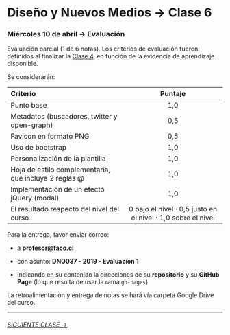 # Diseño y Nuevos Medios → Clase 6  

### Miércoles 10 de abril → Evaluación

Evaluación parcial (1 de 6 notas). Los criterios de evaluación fueron definidos al finalizar la [Clase 4](https://github.com/profesorfaco/dno037-2019/tree/gh-pages/clase-04), en función de la evidencia de aprendizaje disponible. 

Se considerarán: 

| Criterio                                                | Puntaje |
|:--------------------------------------------------------|:-------:|
| Punto base                                              |   1,0   |
| Metadatos (buscadores, twitter y open-graph)            |   0,5   |
| Favicon en formato PNG                                  |   0,5   |
| Uso de bootstrap                                        |   1,0   |
| Personalización de la plantilla                         |   1,0   |
| Hoja de estilo complementaria, que incluya 2 reglas @   |   1,0   |
| Implementación de un efecto jQuery (modal)              |   1,0   |
| El resultado respecto del nivel del curso               |   0 bajo el nivel · 0,5 justo en el nivel · 1,0 sobre el nivel |

Para la entrega, favor enviar correo:

- a **profesor@faco.cl** 

- con asunto: **DNO037 - 2019 - Evaluación 1**

- indicando en su contenido la direcciones de su **repositorio** y su **GitHub Page** (lo que resulta de usar la rama `gh-pages`)

La retroalimentación y entrega de notas se hará vía carpeta Google Drive del curso.

- - - - - - - 

###### [SIGUIENTE CLASE →](https://github.com/profesorfaco/dno037-2019/tree/gh-pages/clase-07)
